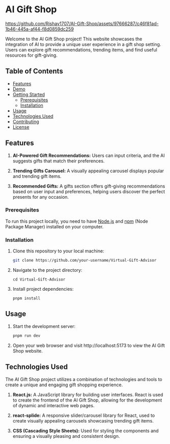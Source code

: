 # AI Gift Shop

https://github.com/Rishav1707/AI-Gift-Shop/assets/97666287/c46f81ad-1b46-445a-af44-f8d0859dc259

Welcome to the AI Gift Shop project! This website showcases the integration of AI to provide a unique user experience in a gift shop setting. Users can explore gift recommendations, trending items, and find useful resources for gift-giving.

## Table of Contents
- [Features](#features)
- [Demo](#demo)
- [Getting Started](#getting-started)
  - [Prerequisites](#prerequisites)
  - [Installation](#installation)
- [Usage](#usage)
- [Technologies Used](#technologies-used)
- [Contributing](#contributing)
- [License](#license)

## Features

1. **AI-Powered Gift Recommendations:** Users can input criteria, and the AI suggests gifts that match their preferences.

2. **Trending Gifts Carousel:** A visually appealing carousel displays popular and trending gift items.

3. **Recommended Gifts:** A gifts section offers gift-giving recommendations based on user input and preferences, helping users discover the perfect presents for any occasion.

### Prerequisites

To run this project locally, you need to have [Node.js](https://nodejs.org/) and [npm](https://www.npmjs.com/) (Node Package Manager) installed on your computer.

### Installation

1. Clone this repository to your local machine:

   ```bash
   git clone https://github.com/your-username/Virtual-Gift-Advisor
   ```   
2. Navigate to the project directory:
   ```
   cd Virtual-Gift-Advisor
   ```
3. Install project dependencies:
   ```
   pnpm install
   ```

## Usage

1. Start the development server:
   ```bash
   pnpm run dev
   ```

2. Open your web browser and visit http://localhost:5173 to view the AI Gift Shop website.

## Technologies Used

The AI Gift Shop project utilizes a combination of technologies and tools to create a unique and engaging gift shopping experience.

1. **React.js:** A JavaScript library for building user interfaces. React is used to create the frontend of the AI Gift Shop, allowing for the development of dynamic and interactive web pages.

2. **react-splide:** A responsive slider/carousel library for React, used to create visually appealing carousels showcasing trending gift items.

3. **CSS (Cascading Style Sheets):** Used for styling the components and ensuring a visually pleasing and consistent design.


